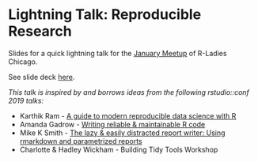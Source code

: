 # Lightning Talk: Reproducible Research  
  
Slides for a quick lightning talk for the [January Meetup](https://www.meetup.com/rladies-chicago/events/257346957/) of R-Ladies Chicago.  
  
  
See slide deck [here](https://katherinesimeon.github.io/20190128-reproducible-research/).    
  
  
  
     
  
*This talk is inspired by and borrows ideas from the following rstudio::conf 2019 talks:*  
   
* Karthik Ram - [A guide to modern reproducible data science with R](https://github.com/karthik/rstudio2019)  
* Amanda Gadrow - [Writing reliable & maintainable R code](https://github.com/ajmcoqui/testingRCode)  
* Mike K Smith - [The lazy & easily distracted report writer: Using rmarkdown and parametrized reports](https://github.com/MikeKSmith/RStudioConf2019)  
* Charlotte & Hadley Wickham - Building Tidy Tools Workshop  
  


